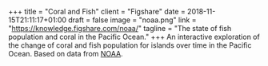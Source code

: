 +++
title = "Coral and Fish"
client = "Figshare"
date = 2018-11-15T21:11:17+01:00
draft = false
image = "noaa.png"
link = "https://knowledge.figshare.com/noaa/"
tagline = "The state of fish population and coral in the Pacific Ocean."
+++
An interactive exploration of the change of coral and fish population for islands over time in the Pacific Ocean. Based on data from [NOAA](https://www.pifsc.noaa.gov/cred/pacific_ramp.php).